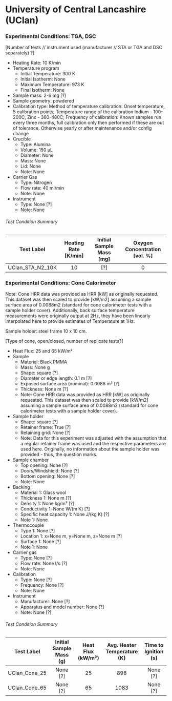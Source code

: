 # University of Central Lancashire (UClan)

### Experimental Conditions: TGA, DSC
[Number of tests // instrument used (manufacturer // STA or TGA and DSC separately) ?]
* Heating Rate: 10 K/min
* Temperature program
  - Initial Temperature: 300 K
  - Initial Isotherm: None
  - Maximum Temperature: 973 K
  - Final Isotherm: None
* Sample mass: 2-6 mg [?]
* Sample geometry: powdered
* Calibration type: Method of temperature calibration: Onset temperature, 5 calibration points; Temperature range of the calibration Indium - 100-200C, Zinc - 360-480C; Frequency of calibration: Known samples run every three months, full calibration only then performed if these are out of tolerance. Otherwise yearly or after maintenance and/or config change
* Crucible
  - Type: Alumina
  - Volume: 150 µL
  - Diameter: None
  - Mass: None
  - Lid: None
  - Note: None
* Carrier Gas
  - Type: Nitrogen
  - Flow rate: 40 ml/min
  - Note: None
* Instrument
  - Type: None [?]
  - Note: None

###### Test Condition Summary

| Test Label | Heating Rate [K/min] | Initial Sample Mass [mg] | Oxygen Concentration [vol. %] |
|:----------:|:--------------------:|:------------------------:|:------------------------------:|
| UClan_STA_N2_10K | 10 | [?] | 0 |



### Experimental Conditions: Cone Calorimeter
Note: Cone HRR data was provided as HRR [kW] as originally requested. This dataset was then scaled to provide [kW/m2] assuming a sample surface area of 0.0088m2 (standard for cone calorimeter tests with a sample holder cover).
Additionally, back surface temperature measurements were originally output at 2Hz, they have been linearly interpolated here to provide estimates of Temperature at 1Hz.

Sample holder: steel frame 10 x 10 cm.

[Type of cone, open/closed, number of replicate tests?]



* Heat Flux: 25 and 65 kW/m²
* Sample
  - Material: Black PMMA
  - Mass: None g
  - Shape: square [?]
  - Diameter or edge length: 0.1 m [?]
  - Exposed surface area (nominal): 0.0088 m² [?]
  - Thickness: None m [?]
  - Note: Cone HRR data was provided as HRR [kW] as originally requested. This dataset was then scaled to provide [kW/m2] assuming a sample surface area of 0.0088m2 (standard for cone calorimeter tests with a sample holder cover).
* Sample holder
  - Shape: square [?]
  - Retainer frame: True [?]
  - Retaining grid: None [?]
  - Note: Data for this experiment was adjusted with the assumption that a regular retainer frame was used and the respective parameters are used here. Originally, no information about the sample holder was provided - thus, the question marks.
* Sample chamber
  - Top opening: None [?]
  - Doors/Windshield: None [?]
  - Bottom opening: None [?]
  - Note: None
* Backing
  - Material 1: Glass wool
  - Thickness 1: None m [?]
  - Density 1: None kg/m³ [?]
  - Conductivity 1: None W/(m K) [?]
  - Specific heat capacity 1: None J/(kg K) [?]
  - Note 1: None
* Thermocouple
  - Type 1: None [?]
  - Location 1: x=None m, y=None m, z=None m [?]
  - Surface 1: None [?]
  - Note 1: None
* Carrier gas
  - Type: None [?]
  - Flow rate: None l/s [?]
  - Note: None
* Calibration
  - Type: None [?]
  - Frequency: None [?]
  - Note: None
* Instrument
  - Manufacturer: None [?]
  - Apparatus and model number: None [?]
  - Note: None [?]

###### Test Condition Summary

| Test Label | Initial Sample Mass (g) | Heat Flux (kW/m²) | Avg. Heater Temperature (K) | Time to Ignition (s) |
|:------:|:------:|:------:|:------:|:------:|
| UClan_Cone_25 | None [?] | 25 |  898 | None [?] |
| UClan_Cone_65 | None [?] | 65 | 1083 | None [?] |
